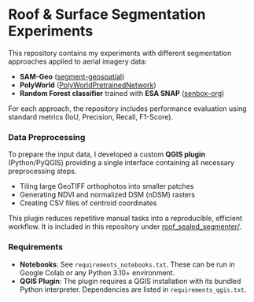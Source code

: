 # Roof & Surface Segmentation Experiments

This repository contains my experiments with different segmentation approaches applied to aerial imagery data:

- **SAM-Geo** ([segment-geospatial](https://github.com/opengeos/segment-geospatial))  
- **PolyWorld** ([PolyWorldPretrainedNetwork](https://github.com/zorzi-s/PolyWorldPretrainedNetwork))  
- **Random Forest classifier** trained with **ESA SNAP** ([senbox-org](https://github.com/senbox-org))  

For each approach, the repository includes performance evaluation using standard metrics (IoU, Precision, Recall, F1-Score).

### Data Preprocessing

To prepare the input data, I developed a custom **QGIS plugin** (Python/PyQGIS) providing a single interface containing all necessary preprocessing steps.  

- Tiling large GeoTIFF orthophotos into smaller patches  
- Generating NDVI and normalized DSM (nDSM) rasters  
- Creating CSV files of centroid coordinates
  
This plugin reduces repetitive manual tasks into a reproducible, efficient workflow. It is included in this repository under [roof_sealed_segmenter/](roof_sealed_segmenter/).

### Requirements

- **Notebooks**: See `requirements_notebooks.txt`. These can be run in Google Colab or any Python 3.10+ environment.  
- **QGIS Plugin**: The plugin requires a QGIS installation with its bundled Python interpreter. Dependencies are listed in `requirements_qgis.txt`.  

